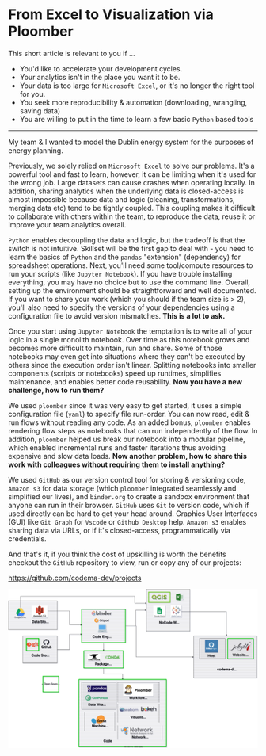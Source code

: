 # From Excel to Visualization via Ploomber

This short article is relevant to you if ...

- You'd like to accelerate your development cycles.
- Your analytics isn't in the place you want it to be.
- Your data is too large for `Microsoft Excel`, or it's no longer the right tool for you.
- You seek more reproducibility & automation (downloading, wrangling, saving data)
- You are willing to put in the time to learn a few basic `Python` based tools


---

My team & I wanted to model the Dublin energy system for the purposes of energy planning.

Previously, we solely relied on `Microsoft Excel` to solve our problems. It's a powerful tool and fast to learn, however, it can be limiting when it's used for the wrong job. Large datasets can cause crashes when operating locally. In addition, sharing analytics when the underlying data is closed-access is almost impossible because data and logic (cleaning, transformations, merging data etc) tend to be tightly coupled. This coupling makes it difficult to collaborate with others within the team, to reproduce the data, reuse it or improve your team analytics overall. 

`Python` enables decoupling the data and logic, but the tradeoff is that the switch is not intuitive. Skillset will be the first gap to deal with - you need to learn the basics of `Python` and the `pandas` "extension" (dependency) for spreadsheet operations. Next, you'll need some tool/compute resources to run your scripts (like `Jupyter Notebook`). If you have trouble installing everything, you may have no choice but to use the command line.  Overall, setting up the environment should be straightforward and well documented. If you want to share your work (which you should if the team size is > 2), you'll also need to specify the versions of your dependencies using a configuration file to avoid version mismatches. **This is a lot to ask.**

Once you start using `Jupyter Notebook` the temptation is to write all of your logic in a single monolith notebook. Over time as this notebook grows and becomes more difficult to maintain, run and share.  Some of those notebooks may even get into situations where they can't be executed by others since the execution order isn't linear.  Splitting notebooks into smaller components (scripts or notebooks) speed up runtimes, simplifies maintenance, and enables better code reusability.  **Now you have a new challenge, how to run them?** 

We used `ploomber` since it was very easy to get started, it uses a simple configuration file (`yaml`) to specify file run-order. You can now read, edit & run flows without reading any code. As an added bonus, `ploomber` enables rendering flow steps as notebooks that can run independently of the flow. In addition, `ploomber` helped us break our notebook into a modular pipeline, which enabled incremental runs and faster iterations thus avoiding expensive and slow data loads. **Now another problem, how to share this work with colleagues without requiring them to install anything?** 

We used `GitHub` as our version control tool for storing & versioning code, `Amazon s3` for data storage (which `ploomber` integrated seamlessly and simplified our lives), and `binder.org` to create a sandbox environment that anyone can run in their browser. `GitHub` uses `Git` to version code, which if used directly can be hard to get your head around. Graphics User Interfaces (GUI) like `Git Graph` for `Vscode` or `Github Desktop` help. `Amazon s3` enables sharing data via URLs, or if it's closed-access, programmatically via credentials.

And that's it, if you think the cost of upskilling is worth the benefits checkout the `GitHub` repository to view, run or copy any of our projects:

https://github.com/codema-dev/projects

![Tools.drawio.svg](Tools.drawio.svg)
